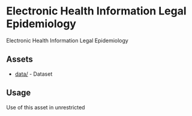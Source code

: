 



# Electronic Health Information Legal Epidemiology


Electronic Health Information Legal Epidemiology
## Assets
  
* [data/](data/) - Dataset
## Usage
  
Use of this asset in unrestricted